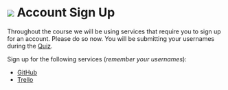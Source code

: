 # ![](https://ga-dash.s3.amazonaws.com/production/assets/logo-9f88ae6c9c3871690e33280fcf557f33.png) Account Sign Up

Throughout the course we will be using services that require you to sign up for an account. Please do so now. You will be submitting your usernames during the [Quiz](01-task/quiz/readme.md).

Sign up for the following services (*remember your usernames*):
- [GitHub](https://github.com/join)
- [Trello](https://trello.com/signup)

